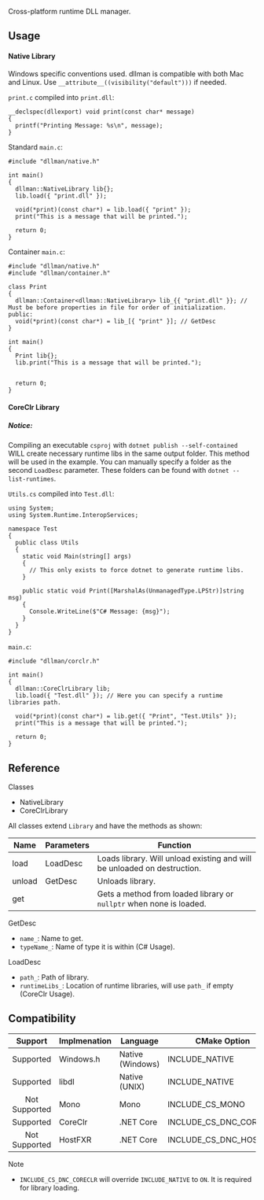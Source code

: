 Cross-platform runtime DLL manager.

## Usage

#### Native Library

Windows specific conventions used. dllman is compatible with both Mac and Linux. Use `__attribute__((visibility("default")))` if needed.

`print.c` compiled into `print.dll`:
```
__declspec(dllexport) void print(const char* message)
{
  printf("Printing Message: %s\n", message);
}
```


Standard `main.c`:
```
#include "dllman/native.h"

int main()
{
  dllman::NativeLibrary lib{};
  lib.load({ "print.dll" });
  
  void(*print)(const char*) = lib.load({ "print" });
  print("This is a message that will be printed.");
  
  return 0;
}
```

Container `main.c`:
```
#include "dllman/native.h"
#include "dllman/container.h"

class Print
{
  dllman::Container<dllman::NativeLibrary> lib_{{ "print.dll" }}; // Must be before properties in file for order of initialization.
public:
  void(*print)(const char*) = lib_[{ "print" }]; // GetDesc
}

int main()
{
  Print lib{};
  lib.print("This is a message that will be printed.");
  

  return 0;
}

```

#### CoreClr Library

##### Notice:
Compiling an executable `csproj` with `dotnet publish --self-contained` WILL create necessary runtime libs in the same output folder. This method will be used in the example. You can manually specify a folder as the second `LoadDesc` parameter. These folders can be found with `dotnet --list-runtimes`.

`Utils.cs` compiled into `Test.dll`:
```
using System;
using System.Runtime.InteropServices;

namespace Test
{
  public class Utils
  {
    static void Main(string[] args)
    {
      // This only exists to force dotnet to generate runtime libs.
    }
    
    public static void Print([MarshalAs(UnmanagedType.LPStr)]string msg)
    {
      Console.WriteLine($"C# Message: {msg}");
    }
  }
}
```

`main.c`:
```
#include "dllman/corclr.h"

int main()
{
  dllman::CoreClrLibrary lib;
  lib.load({ "Test.dll" }); // Here you can specify a runtime libraries path.
  
  void(*print)(const char*) = lib.get({ "Print", "Test.Utils" });
  print("This is a message that will be printed.");

  return 0;
}
```

## Reference

Classes
- NativeLibrary
- CoreClrLibrary

All classes extend `Library` and have the methods as shown:

| Name    | Parameters | Function                                                                 |
|---------|------------|--------------------------------------------------------------------------|
| load    | LoadDesc   | Loads library. Will unload existing and will be unloaded on destruction. |
| unload  | GetDesc    | Unloads library.                                                         |
| get     |            | Gets a method from loaded library or `nullptr` when none is loaded.      |

GetDesc
- `name_`:        Name to get.
- `typeName_`:    Name of type it is within (C# Usage).

LoadDesc
- `path_`:        Path of library.
- `runtimeLibs_`: Location of runtime libraries, will use `path_` if empty (CoreClr Usage).

## Compatibility

| Support        | Implmenation        | Language          | CMake Option              |
|:--------------:|---------------------|-------------------|---------------------------|
| Supported      | Windows.h           | Native (Windows)  | INCLUDE_NATIVE            |
| Supported      | libdl               | Native (UNIX)     | INCLUDE_NATIVE            |
| Not Supported  | Mono                | Mono              | INCLUDE_CS_MONO           |
| Supported      | CoreClr             | .NET Core         | INCLUDE_CS_DNC_CORECLR    |
| Not Supported  | HostFXR             | .NET Core         | INCLUDE_CS_DNC_HOSTFXR    |

Note
- `INCLUDE_CS_DNC_CORECLR` will override `INCLUDE_NATIVE` to `ON`. It is required for library loading.
